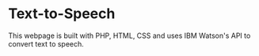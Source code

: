# Text-to-Speech
This webpage is built with PHP, HTML, CSS and uses IBM Watson's API to convert text to speech.
